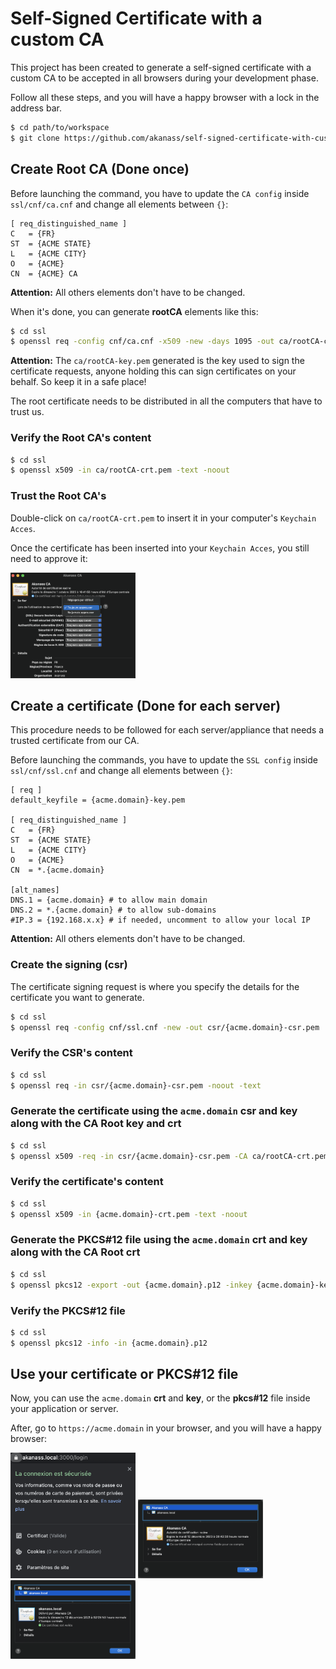 # Self-Signed Certificate with a custom CA

This project has been created to generate a self-signed certificate with a custom CA to be accepted in all browsers during your development phase.

Follow all these steps, and you will have a happy browser with a lock in the address bar.

```bash
$ cd path/to/workspace
$ git clone https://github.com/akanass/self-signed-certificate-with-custom-ca.git | git@github.com:akanass/self-signed-certificate-with-custom-ca.git
```

## Create Root CA (Done once)

Before launching the command, you have to update the `CA config` inside `ssl/cnf/ca.cnf` and change all elements between `{}`:

```
[ req_distinguished_name ]
C   = {FR}
ST  = {ACME STATE}
L   = {ACME CITY}
O   = {ACME}
CN  = {ACME} CA
```
**Attention:** All others elements don't have to be changed.

When it's done, you can generate **rootCA** elements like this:

```bash
$ cd ssl
$ openssl req -config cnf/ca.cnf -x509 -new -days 1095 -out ca/rootCA-crt.pem
```

**Attention:** The `ca/rootCA-key.pem` generated is the key used to sign the certificate requests, anyone holding this can sign certificates on your behalf. So keep it in a safe place!

The root certificate needs to be distributed in all the computers that have to trust us.

### Verify the Root CA's content

```bash
$ cd ssl
$ openssl x509 -in ca/rootCA-crt.pem -text -noout
```

### Trust the Root CA's

Double-click on `ca/rootCA-crt.pem` to insert it in your computer's `Keychain Acces`.

Once the certificate has been inserted into your `Keychain Acces`, you still need to approve it:

<img src="img/rootCA.png" alt="rootCA" width="200" />

## Create a certificate (Done for each server)

This procedure needs to be followed for each server/appliance that needs a trusted certificate from our CA.

Before launching the commands, you have to update the `SSL config` inside `ssl/cnf/ssl.cnf` and change all elements between `{}`:

```
[ req ]
default_keyfile = {acme.domain}-key.pem

[ req_distinguished_name ]
C   = {FR}
ST  = {ACME STATE}
L   = {ACME CITY}
O   = {ACME}
CN  = *.{acme.domain}

[alt_names]
DNS.1 = {acme.domain} # to allow main domain
DNS.2 = *.{acme.domain} # to allow sub-domains
#IP.3 = {192.168.x.x} # if needed, uncomment to allow your local IP 
```

**Attention:** All others elements don't have to be changed.

### Create the signing  (csr)

The certificate signing request is where you specify the details for the certificate you want to generate.

```bash
$ cd ssl
$ openssl req -config cnf/ssl.cnf -new -out csr/{acme.domain}-csr.pem
```

### Verify the CSR's content

```bash
$ cd ssl
$ openssl req -in csr/{acme.domain}-csr.pem -noout -text
```

### Generate the certificate using the `acme.domain` csr and key along with the CA Root key and crt

```bash
$ cd ssl
$ openssl x509 -req -in csr/{acme.domain}-csr.pem -CA ca/rootCA-crt.pem -CAkey ca/rootCA-key.pem -CAcreateserial -out {acme.domain}-crt.pem -days 365 -sha512 -extfile cnf/ssl.cnf -extensions v3_req
```

### Verify the certificate's content

```bash
$ cd ssl
$ openssl x509 -in {acme.domain}-crt.pem -text -noout
```

### Generate the PKCS#12 file using the `acme.domain` crt and key along with the CA Root crt

```bash
$ cd ssl
$ openssl pkcs12 -export -out {acme.domain}.p12 -inkey {acme.domain}-key.pem -in {acme.domain}-crt.pem -certfile ca/rootCA-crt.pem
```

### Verify the PKCS#12 file

```bash
$ cd ssl
$ openssl pkcs12 -info -in {acme.domain}.p12
```

## Use your certificate or PKCS#12 file

Now, you can use the `acme.domain` **crt** and **key**, or the **pkcs#12** file inside your application or server.

After, go to `https://acme.domain` in your browser, and you will have a happy browser:

<img src="img/browser.png" alt="browser" width="200" />

<img src="img/ca-trusted.png" alt="browser" width="200" />

<img src="img/crt-validate.png" alt="browser" width="200" />
